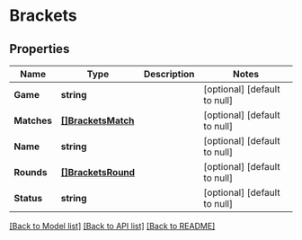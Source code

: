# Brackets

## Properties
Name | Type | Description | Notes
------------ | ------------- | ------------- | -------------
**Game** | **string** |  | [optional] [default to null]
**Matches** | [**[]BracketsMatch**](BracketsMatch.md) |  | [optional] [default to null]
**Name** | **string** |  | [optional] [default to null]
**Rounds** | [**[]BracketsRound**](BracketsRound.md) |  | [optional] [default to null]
**Status** | **string** |  | [optional] [default to null]

[[Back to Model list]](../README.md#documentation-for-models) [[Back to API list]](../README.md#documentation-for-api-endpoints) [[Back to README]](../README.md)


